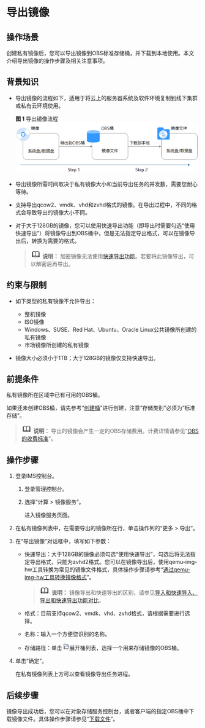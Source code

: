 # 导出镜像<a name="ZH-CN_TOPIC_0034011241"></a>

## 操作场景<a name="section996820327146"></a>

创建私有镜像后，您可以导出镜像到OBS标准存储桶，并下载到本地使用。本文介绍导出镜像的操作步骤及相关注意事项。

## 背景知识<a name="section524694217214"></a>

-   导出镜像的流程如下，适用于将云上的服务器系统及软件环境复制到线下集群或私有云环境使用。

    **图 1**  导出镜像流程<a name="fig1790119251562"></a>  
    ![](figures/导出镜像流程.png "导出镜像流程")

-   导出镜像所需时间取决于私有镜像大小和当前导出任务的并发数，需要您耐心等待。
-   支持导出qcow2、vmdk、vhd和zvhd格式的镜像。在导出过程中，不同的格式会导致导出的镜像大小不同。
-   对于大于128GB的镜像，您可以使用快速导出功能（即导出时需要勾选“使用快速导出”）将镜像导出到OBS桶中，但是无法指定导出格式，可以在镜像导出后，转换为需要的格式。

    >![](public_sys-resources/icon-note.gif) **说明：** 
    >加密镜像无法使用[快速导出功能](https://support.huaweicloud.com/ims_faq/faq_20191025_1.html)。若要将此镜像导出，可以解密后再导出。


## 约束与限制<a name="section12716918161831"></a>

-   如下类型的私有镜像不允许导出：
    -   整机镜像
    -   ISO镜像
    -   Windows、SUSE、Red Hat、Ubuntu、Oracle Linux公共镜像所创建的私有镜像
    -   市场镜像所创建的私有镜像

-   镜像大小必须小于1TB；大于128GB的镜像仅支持快速导出。

## 前提条件<a name="section38081590162757"></a>

私有镜像所在区域中已有可用的OBS桶。

如果还未创建OBS桶，请先参考“[创建桶](https://support.huaweicloud.com/usermanual-obs/zh-cn_topic_0045829088.html)”进行创建，注意“存储类别”必须为“标准存储”。

>![](public_sys-resources/icon-note.gif) **说明：** 
>导出的镜像会产生一定的OBS存储费用。计费详情请参见“[OBS的收费标准](https://www.huaweicloud.com/pricing.html?tab=detail#/obs)”。

## 操作步骤<a name="section51496588162929"></a>

1.  登录IMS控制台。
    1.  登录管理控制台。
    2.  选择“计算 \> 镜像服务”。

        进入镜像服务页面。

2.  在私有镜像列表中，在需要导出的镜像所在行，单击操作列的“更多 \> 导出”。
3.  在“导出镜像”对话框中，填写如下参数：
    -   快速导出：大于128GB的镜像必须勾选“使用快速导出”，勾选后将无法指定导出格式，只能为zvhd2格式。您可以在镜像导出后，使用qemu-img-hw工具转换为常见的镜像文件格式，具体操作步骤请参考“[通过qemu-img-hw工具转换镜像格式](https://support.huaweicloud.com/bestpractice-ims/ims_bp_0052.html)”。

        >![](public_sys-resources/icon-note.gif) **说明：** 
        >镜像导出和快速导出的区别，请参见[导入和快速导入、导出和快速导出功能对比](https://support.huaweicloud.com/ims_faq/faq_20191025_1.html)。

    -   格式：目前支持qcow2、vmdk、vhd、zvhd格式，请根据需要进行选择。
    -   名称：输入一个方便您识别的名称。
    -   存储路径：单击![](figures/Image-8.png)展开桶列表，选择一个用来存储镜像的OBS桶。

4.  单击“确定”。

    在私有镜像列表上方可以查看镜像导出任务进程。


## 后续步骤<a name="section0755216182115"></a>

镜像导出成功后，您可以在对象存储服务控制台，或者客户端的指定OBS桶中下载镜像文件。具体操作步骤请参见“[下载文件](https://support.huaweicloud.com/usermanual-obs/obs_03_0317.html)”。

